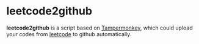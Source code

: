 # leetcode2github
**leetcode2github** is a script based on [Tampermonkey](http://tampermonkey.net/), which could upload your codes from [leetcode](https://leetcode-cn.com/) to github automatically.
